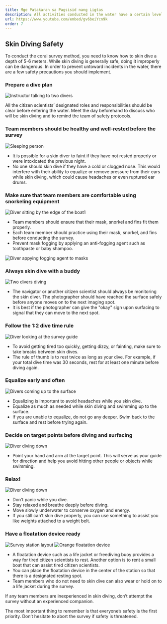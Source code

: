 ```yaml
---
title: Mge Patakaran sa Pagsisid nang Ligtas
description: All activities conducted in the water have a certain level of risk. This video provides safety guidelines for the preparation and conduct of Alwan surveys to help ensure the safety of citizen scientists.
url: https://www.youtube.com/embed/gv6beiYcn9k
order: 7
---
```


## Skin Diving Safety

To conduct the coral survey method, you need to know how to skin dive a depth of 5-6 meters. While skin diving is generally safe, doing it improperly can be dangerous. In order to prevent untoward incidents in the water, there are a few safety precautions you should implement.

### Prepare a dive plan

![Instructor talking to two divers](/images/lesson-6/1.jpg 'Instructor talking to two divers')

All the citizen scientists’ designated roles and responsibilities should be clear before entering the water. Meet the day beforehand to discuss who will be skin diving and to remind the team of safety protocols.

### Team members should be healthy and well-rested before the survey

![Sleeping person](/images/lesson-6/2.jpg 'Sleeping person')

- It is possible for a skin diver to faint if they have not rested properly or were intoxicated the previous night.
- No one should skin dive if they have a cold or clogged nose. This would interfere with their ability to equalize or remove pressure from their ears while skin diving, which could cause headaches or even ruptured ear drums.

### Make sure that team members are comfortable using snorkeling equipment

![Diver sitting by the edge of the boat1](/images/lesson-6/3.jpg 'Diver sitting by the edge of the boat')

- Team members should ensure that their mask, snorkel and fins fit them properly.
- Each team member should practice using their mask, snorkel, and fins before conducting the survey.
- Prevent mask fogging by applying an anti-fogging agent such as toothpaste or baby shampoo.

![Diver appying fogging agent to masks](/images/lesson-6/4.jpg 'Diver appying fogging agent to masks')

### Always skin dive with a buddy

![Two divers diving](/images/lesson-6/5.jpg 'Two divers diving')

- The navigator or another citizen scientist should always be monitoring the skin diver. The photographer should have reached the surface safely before anyone moves on to the next imaging spot.
- It is best if the photographer can give the "okay" sign upon surfacing to signal that they can move to the next spot.

### Follow the 1:2 dive time rule

![Diver looking at the survey guide](/images/lesson-6/6.jpg 'Diver looking at the survey guide')

- To avoid getting tired too quickly, getting dizzy, or fainting, make sure to take breaks between skin dives.
- The rule of thumb is to rest twice as long as your dive. For example, if your total dive time was 30 seconds, rest for at least one minute before diving again.

### Equalize early and often

![Divers coming up to the surface](/images/lesson-6/7.jpg 'Divers coming up to the surface')

- Equalizing is important to avoid headaches while you skin dive.
- Equalize as much as needed while skin diving and swimming up to the surface.
- If you are unable to equalize, do not go any deeper. Swim back to the surface and rest before trying again.

### Decide on target points before diving and surfacing

![Diver diving down](/images/lesson-6/8.jpg 'Diver diving down')

- Point your hand and arm at the target point. This will serve as your guide for direction and help you avoid hitting other people or objects while swimming.

### Relax!

![Diver diving down](/images/lesson-6/9.jpg 'Diver diving down')

- Don’t panic while you dive.
- Stay relaxed and breathe deeply before diving.
- Move slowly underwater to conserve oxygen and energy.
- If you still can’t skin dive properly, you can use something to assist you like weights attached to a weight belt.

### Have a floatation device ready

![Survey station layout](/images/lesson-6/10.jpg 'Survey station layout')
![Orange floatation device](/images/lesson-6/11.jpg 'Orange floatation device')

- A floatation device such as a life jacket or freediving buoy provides a way for tired citizen scientists to rest. Another option is to rent a small boat that can assist tired citizen scientists.
- You can place the floatation device in the center of the station so that there is a designated resting spot.
- Team members who do not need to skin dive can also wear or hold on to a life jacket during the survey.

If any team members are inexperienced in skin diving, don’t attempt the survey without an experienced companion.

The most important thing to remember is that everyone’s safety is the first priority. Don’t hesitate to abort the survey if safety is threatened.
